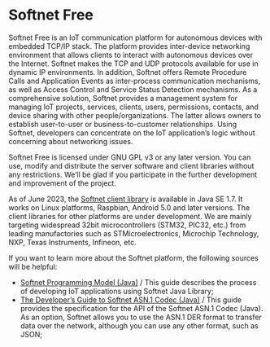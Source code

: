 # Softnet Free
Softnet Free is an IoT communication platform for autonomous devices with embedded TCP/IP stack. The platform provides inter-device networking environment that allows clients to interact with autonomous devices over the Internet. Softnet makes the TCP and UDP protocols available for use in dynamic IP environments. In addition, Softnet offers Remote Procedure Calls and Application Events as inter-process communication mechanisms, as well as Access Control and Service Status Detection mechanisms. As a comprehensive solution, Softnet provides a management system for managing IoT projects, services, clients, users, permissions, contacts, and device sharing with other people/organizations. The latter allows owners to establish user-to-user or business-to-customer relationships. Using Softnet, developers can concentrate on the IoT application’s logic without concerning about networking issues.  

Softnet Free is licensed under GNU GPL v3 or any later version. You can use, modify and distribute the server software and client libraries without any restrictions. We’ll be glad if you participate in the further development and improvement of the project.

As of June 2023, the [Softnet client library](https://github.com/Softnet-Free/softnet-java/) is available in Java SE 1.7. It works on Linux platforms, Raspbian, Android 5.0 and later versions. The client libraries for other platforms are under development. We are mainly targeting widespread 32bit microcontrollers (STM32, PIC32, etc.) from leading manufactories such as STMicroelectronics, Microchip Technology, NXP, Texas Instruments, Infineon, etc.  

If you want to learn more about the Softnet platform, the following sources will be helpful:

* [Softnet Programming Model (Java)](https://softnet-free.github.io/softnet-java/) / This guide describes the process of developing IoT applications using Softnet Java Library;
* [The Developer’s Guide to Softnet ASN.1 Codec (Java)](https://softnet-free.github.io/asn1codec-java/) / This guide provides the specification for the API of the Softnet ASN.1 Codec (Java). As an option, Softnet allows you to use the ASN.1 DER format to transfer data over the network, although you can use any other format, such as JSON;


<!--

**Here are some ideas to get you started:**

🙋‍♀️ A short introduction - what is your organization all about?
🌈 Contribution guidelines - how can the community get involved?
👩‍💻 Useful resources - where can the community find your docs? Is there anything else the community should know?
🍿 Fun facts - what does your team eat for breakfast?
🧙 Remember, you can do mighty things with the power of [Markdown](https://docs.github.com/github/writing-on-github/getting-started-with-writing-and-formatting-on-github/basic-writing-and-formatting-syntax)
-->
